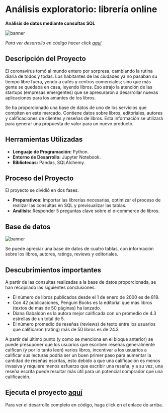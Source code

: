 # Análisis exploratorio: librería online
__Análisis de datos mediante consultas SQL__

<image src="https://github.com/BastianLQ/Analisis-SQL-Libreria/blob/main/Images/banner.png" alt="banner">

_Para ver desarrollo en código hacer click [aquí](https://github.com/BastianLQ/Analisis-SQL-Libreria/blob/main/Notebook.ipynb)_

## Descripción del Proyecto
El coronavirus tomó al mundo entero por sorpresa, cambiando la rutina diaria de todos y todas. Los habitantes de las ciudades ya no pasaban su tiempo libre fuera, yendo a cafés y centros comerciales; sino que más gente se quedaba en casa, leyendo libros. Eso atrajo la atención de las startups (empresas emergentes) que se apresuraron a desarrollar nuevas aplicaciones para los amantes de los libros.

Se ha proporcionado una base de datos de uno de los servicios que compiten en este mercado. Contiene datos sobre libros, editoriales, autores y calificaciones de clientes y reseñas de libros. Esta información se utilizará para generar una propuesta de valor para un nuevo producto.
  
## Herramientas Utilizadas
- __Lenguaje de Programación:__ Python.
- __Entorno de Desarrollo:__ Jupyter Notebook.
- __Bibliotecas:__ Pandas, SQLAlchemy.

## Proceso del Proyecto
El proyecto se dividió en dos fases:
- __Preparativos:__ Importar las librerías necesarias, optimizar el proceso de realizar las consultas en SQL y previsualizar las tablas.
- __Análisis:__ Responder 5 preguntas clave sobre el e-commerce de libros.

## Base de datos

<image src="https://github.com/BastianLQ/Analisis-SQL-Libreria/blob/main/Images/Image.png" alt="banner">

Se puede apreciar una base de datos de cuatro tablas, con información sobre los libros, autores, ratings, reviews y editoriales.

## Descubrimientos importantes
A partir de las consultas realizadas a la base de datos proporcionada, se han recopilado las siguientes conclusiones.

- El número de libros publicados desde el 1 de enero de 2000 es de 819.
- Con 42 publicaciones, Penguin Books es la editorial que más libros (textos de más de 50 páginas) ha lanzado.
- Diana Gabaldon es la autora mejor calificada con un promedio de 4.3 estrellas de un total de 5.
- El número promedio de reseñas (reviews) de texto entre los usuarios que calificaron (rating) más de 50 libros es de 24.3

A partir del último punto (y como se menciona en el bloque anterior) se puede presuponer que los usuarios que escriben reseñas generalmente calfican (y por lo tanto leen) varios libros, incentivar a los usuarios a calificar sus lecturas podría ser un buen primer paso para aumentar la cantidad de reseñas escritas, esto debido a que una calificación es menos invasiva y requiere menos esfuerzo que escribir una reseña, y a su vez, una reseña escrita puede resultar más útil para un potencial comprador que una calificación.

## Ejecuta el proyecto [aquí](https://github.com/BastianLQ/Analisis-SQL-Libreria/blob/main/Notebook.ipynb)
Para ver el desarrollo completo en código, haga click en el enlace de arriba.
